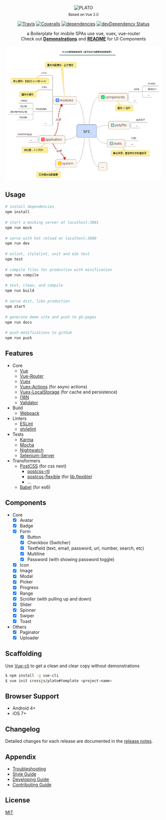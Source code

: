 <p align="center">
  <img src="https://cdn.rawgit.com/crossjs/plato/master/src/assets/logo.svg" alt="PLATO"><br>
  <sub>Based on Vue 2.0</sub>
</p>
<p align="center">
  <a href="https://travis-ci.org/crossjs/plato"><img src="https://img.shields.io/travis/crossjs/plato/dev.svg?style=flat-square" alt="Travis"></a>
  <a href="https://coveralls.io/github/crossjs/plato"><img src="https://img.shields.io/coveralls/crossjs/plato/dev.svg?style=flat-square" alt="Coveralls"></a>
  <a href="https://david-dm.org/crossjs/plato"><img src="https://img.shields.io/david/crossjs/plato.svg?style=flat-square" alt="dependencies"></a>
  <a href="https://david-dm.org/crossjs/plato?type=dev"><img src="https://img.shields.io/david/dev/crossjs/plato.svg?style=flat-square" alt="devDependency Status"></a>
</p>
<p align="center">
  a Boilerplate for mobile SPAs use vue, vuex, vue-router<br>
  Check out <a href="http://plato.crossjs.com/#/demo"><b>Demonstrations</b></a> and <a href="src/components/README.md"><b>README</b></a> for UI Components
</p>
<p align="center">
  <img src="doc/src.png" alt="Structure of src">
</p>

## Usage

```bash
# install dependencies
npm install

# start a mocking server at localhost:3001
npm run mock

# serve with hot reload at localhost:3000
npm run dev

# eslint, stylelint, unit and e2e test
npm test

# compile files for production with minification
npm run compile

# test, clean, and compile
npm run build

# serve dist, like production
npm start

# generate demo site and push to gh-pages
npm run docs

# push modifications to github
npm run push
```

## Features

- Core
  - [Vue](https://github.com/vuejs/vue)
  - [Vue-Router](https://github.com/vuejs/vue-router)
  - [Vuex](https://github.com/vuejs/vuex)
  - [Vuex-Actions](https://github.com/weinot/vuex-actions) (for async actions)
  - [Vuex-LocalStorage](https://github.com/crossjs/vuex-localstorage) (for cache and persistence)
  - [I18N](src/plugins/i18n)
  - [Validator](src/plugins/validator)
- Build
  - [Webpack](http://webpack.github.io/)
- Linters
  - [ESLint](http://eslint.org/)
  - [stylelint](http://stylelint.io/)
- Tests
  - [Karma](https://karma-runner.github.io/)
  - [Mocha](https://mochajs.org/)
  - [Nightwatch](http://nightwatchjs.org/)
  - [Selenium-Server](https://github.com/eugeneware/selenium-server)
- Transformers
  - [PostCSS](http://postcss.org/) (for css next)
    - [postcss-rtl](https://github.com/vkalinichev/postcss-rtl)
    - [postcss-flexible](https://github.com/crossjs/postcss-flexible) (for [lib.flexible](https://github.com/amfe/lib-flexible))
    - ...
  - [Babel](https://babeljs.io/) (for es6)

## Components

- Core
  - [x] Avatar
  - [x] Badge
  - [x] Form
    - [x] Button
    - [x] Checkbox (Switcher)
    - [x] Textfield (text, email, password, url, number, search, etc)
    - [x] Multiline
    - [x] Password (with showing password toggle)
  - [x] Icon
  - [x] Image
  - [x] Modal
  - [x] Picker
  - [x] Progress
  - [x] Range
  - [x] Scroller (with pulling up and down)
  - [x] Slider
  - [x] Spinner
  - [x] Swiper
  - [x] Toast
- Others
  - [x] Paginator
  - [x] Uploader

## Scaffolding

Use [Vue-cli](https://github.com/vuejs/vue-cli) to get a clean and clear copy without demonstrations

```bash
$ npm install -g vue-cli
$ vue init crossjs/plato#template <project-name>
```

## Browser Support

- Android 4+
- iOS 7+

## Changelog

Detailed changes for each release are documented in the [release notes](https://github.com/crossjs/plato/releases).

## Appendix

- [Troubleshooting](doc/TROUBLESHOOTING.md)
- [Style Guide](doc/STYLEGUIDE.md)
- [Developing Guide](doc/DEVELOPING.md)
- [Contributing Guide](doc/CONTRIBUTING.md)

## License

[MIT](http://opensource.org/licenses/MIT)
